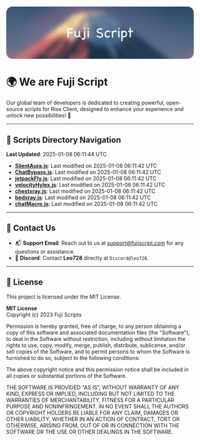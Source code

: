 ![Banner](.github/b.webp)

# 🌍 **We are Fuji Script**

Our global team of developers is dedicated to creating powerful, open-source scripts for Rise Client, designed to enhance your experience and unlock new possibilities! 🌟

---
<!-- SCRIPTS_NAVIGATION_START -->
## 📂 **Scripts Directory Navigation**

**Last Updated**: 2025-01-08 06:11:44 UTC

- **[SilentAura.js](scripts/SilentAura.js)**: Last modified on 2025-01-08 06:11:42 UTC
- **[ChatBypass.js](scripts/ChatBypass.js)**: Last modified on 2025-01-08 06:11:42 UTC
- **[jetpackFly.js](scripts/jetpackFly.js)**: Last modified on 2025-01-08 06:11:42 UTC
- **[velocityHylex.js](scripts/velocityHylex.js)**: Last modified on 2025-01-08 06:11:42 UTC
- **[chestxray.js](scripts/chestxray.js)**: Last modified on 2025-01-08 06:11:42 UTC
- **[bedxray.js](scripts/bedxray.js)**: Last modified on 2025-01-08 06:11:42 UTC
- **[chatMacro.js](scripts/chatMacro.js)**: Last modified on 2025-01-08 06:11:42 UTC

<!-- SCRIPTS_NAVIGATION_END -->

---

## 💬 **Contact Us**  
- 📬 **Support Email**: Reach out to us at [support@fujiscript.com](mailto:support@fujiscript.com) for any questions or assistance.  
- 💬 **Discord**: Contact **Leo728** directly at `Discord@leo728`.

---

## 📜 **License**

This project is licensed under the MIT License.  

**MIT License**  
Copyright (c) 2023 Fuji Scripts  

Permission is hereby granted, free of charge, to any person obtaining a copy of this software and associated documentation files (the "Software"), to deal in the Software without restriction, including without limitation the rights to use, copy, modify, merge, publish, distribute, sublicense, and/or sell copies of the Software, and to permit persons to whom the Software is furnished to do so, subject to the following conditions:  

The above copyright notice and this permission notice shall be included in all copies or substantial portions of the Software.  

THE SOFTWARE IS PROVIDED "AS IS", WITHOUT WARRANTY OF ANY KIND, EXPRESS OR IMPLIED, INCLUDING BUT NOT LIMITED TO THE WARRANTIES OF MERCHANTABILITY, FITNESS FOR A PARTICULAR PURPOSE AND NONINFRINGEMENT. IN NO EVENT SHALL THE AUTHORS OR COPYRIGHT HOLDERS BE LIABLE FOR ANY CLAIM, DAMAGES OR OTHER LIABILITY, WHETHER IN AN ACTION OF CONTRACT, TORT OR OTHERWISE, ARISING FROM, OUT OF OR IN CONNECTION WITH THE SOFTWARE OR THE USE OR OTHER DEALINGS IN THE SOFTWARE.  
